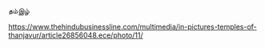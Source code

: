 தம்இழ்

https://www.thehindubusinessline.com/multimedia/in-pictures-temples-of-thanjavur/article26856048.ece/photo/11/


